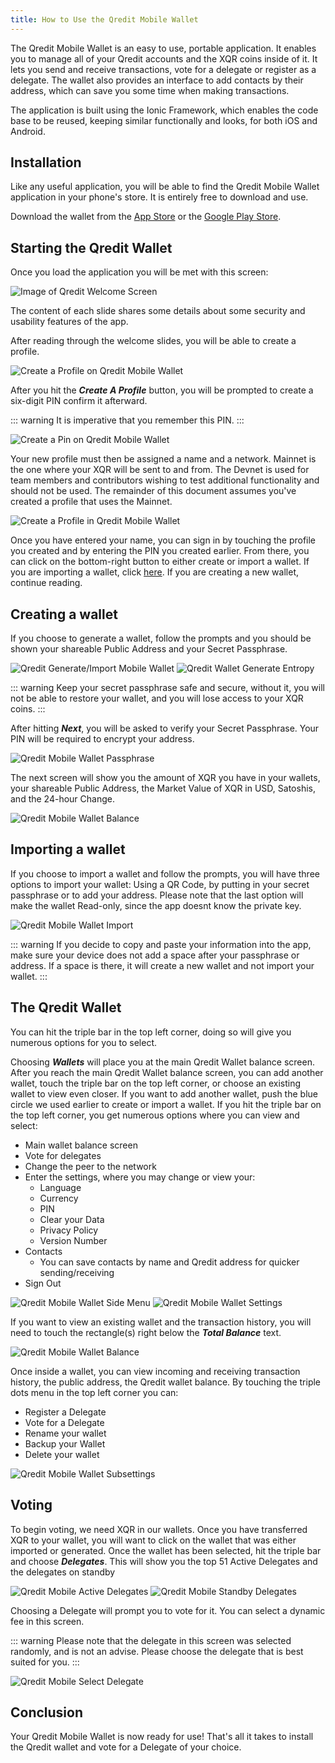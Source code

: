 ```yaml
---
title: How to Use the Qredit Mobile Wallet
---
```



The Qredit Mobile Wallet is an easy to use, portable application. It enables you to manage all of your Qredit accounts and the XQR coins inside of it. It lets you send and receive transactions, vote for a delegate or register as a delegate. The wallet also provides an interface to add contacts by their address, which can save you some time when making transactions.

The application is built using the Ionic Framework, which enables the code base to be reused, keeping similar functionally and looks, for both iOS and Android.

## Installation

Like any useful application, you will be able to find the Qredit Mobile Wallet application in your phone's store. It is entirely free to download and use.

Download the wallet from the [App Store](http://qredit.io/go/ios) or the [Google Play Store](https://qredit.io/go/android).

## Starting the Qredit Wallet

Once you load the application you will be met with this screen:

![Image of Qredit Welcome Screen](./assets/how-to-use-the-mobile-wallet/01_Welcome_to_Qredit.png)

The content of each slide shares some details about some security and usability features of the app.

After reading through the welcome slides, you will be able to create a profile.

![Create a Profile on Qredit Mobile Wallet](./assets/how-to-use-the-mobile-wallet/02_Create_Qredit_Mobile_Wallet.jpg)

After you hit the **_Create A Profile_** button, you will be prompted to create a six-digit PIN confirm it afterward.

::: warning
It is imperative that you remember this PIN.
:::

![Create a Pin on Qredit Mobile Wallet](./assets/how-to-use-the-mobile-wallet/03_Create_Pin.jpg)

Your new profile must then be assigned a name and a network. Mainnet is the one where your XQR will be sent to and from. The Devnet is used for team members and contributors wishing to test additional functionality and should not be used. The remainder of this document assumes you've created a profile that uses the Mainnet.

![Create a Profile in Qredit Mobile Wallet](./assets/how-to-use-the-mobile-wallet/04_Create_Profile.jpg)

Once you have entered your name, you can sign in by touching the profile you created and by entering the PIN you created earlier. From there, you can click on the bottom-right button to either create or import a wallet. If you are importing a wallet, click [here](#importing-a-wallet). If you are creating a new wallet, continue reading.

## Creating a wallet

If you choose to generate a wallet, follow the prompts and you should be shown your shareable Public Address and your Secret Passphrase.

![Qredit Generate/Import Mobile Wallet](./assets/how-to-use-the-mobile-wallet/05_Generate_Import_Wallet.jpg)
![Qredit Wallet Generate Entropy](./assets/how-to-use-the-mobile-wallet/06_Generate_Entropy.jpg)

::: warning
Keep your secret passphrase safe and secure, without it, you will not be able to restore your wallet, and you will lose access to your XQR coins.
:::

After hitting **_Next_**, you will be asked to verify your Secret Passphrase. Your PIN will be required to encrypt your address.

![Qredit Mobile Wallet Passphrase](./assets/how-to-use-the-mobile-wallet/07_Validate_Passphrase.jpg)

The next screen will show you the amount of XQR you have in your wallets, your shareable Public Address, the Market Value of XQR in USD, Satoshis, and the 24-hour Change.

![Qredit Mobile Wallet Balance](./assets/how-to-use-the-mobile-wallet/08_Qredit_Mobile_Balance.jpg)

## Importing a wallet

If you choose to import a wallet and follow the prompts, you will have three options to import your wallet: Using a QR Code, by putting in your secret passphrase or to add your address. Please note that the last option will make the wallet Read-only, since the app doesnt know the private key.

![Qredit Mobile Wallet Import](./assets/how-to-use-the-mobile-wallet/09_Qredit_Mobile_Import.jpg)

::: warning
If you decide to copy and paste your information into the app, make sure your device does not add a space after your passphrase or address. If a space is there, it will create a new wallet and not import your wallet.
:::

## The Qredit Wallet

You can hit the triple bar in the top left corner, doing so will give you numerous options for you to select.

Choosing **_Wallets_** will place you at the main Qredit Wallet balance screen. After you reach the main Qredit Wallet balance screen, you can add another wallet, touch the triple bar on the top left corner, or choose an existing wallet to view even closer.
If you want to add another wallet, push the blue circle we used earlier to create or import a wallet.
If you hit the triple bar on the top left corner, you get numerous options where you can view and select:

- Main wallet balance screen
- Vote for delegates
- Change the peer to the network
- Enter the settings, where you may change or view your:
  - Language
  - Currency
  - PIN
  - Clear your Data
  - Privacy Policy
  - Version Number
- Contacts
  - You can save contacts by name and Qredit address for quicker sending/receiving
- Sign Out

![Qredit Mobile Wallet Side Menu](./assets/how-to-use-the-mobile-wallet/10_Qredit_Mobile_Side_Menu.jpg) 
![Qredit Mobile Wallet Settings](./assets/how-to-use-the-mobile-wallet/11_Qredit_Mobile_Settings.jpg)

If you want to view an existing wallet and the transaction history, you will need to touch the rectangle(s) right below the **_Total Balance_** text.

![Qredit Mobile Wallet Balance](./assets/how-to-use-the-mobile-wallet/08_Qredit_Mobile_Balance.jpg)

Once inside a wallet, you can view incoming and receiving transaction history, the public address, the Qredit wallet balance. By touching the triple dots menu in the top left corner you can:

- Register a Delegate
- Vote for a Delegate
- Rename your wallet
- Backup your Wallet
- Delete your wallet

![Qredit Mobile Wallet Subsettings](./assets/how-to-use-the-mobile-wallet/12_Qredit_Mobile_Subsettings.jpg)

## Voting

To begin voting, we need XQR in our wallets. Once you have transferred XQR to your wallet, you will want to click on the wallet that was either imported or generated. Once the wallet has been selected, hit the triple bar and choose **_Delegates_**. This will show you the top 51 Active Delegates and the delegates on standby

![Qredit Mobile Active Delegates](./assets/how-to-use-the-mobile-wallet/13_Qredit_Mobile_Active_Delegates.jpg)
![Qredit Mobile Standby Delegates](./assets/how-to-use-the-mobile-wallet/14_Qredit_Mobile_Standby_Delegates.jpg)

Choosing a Delegate will prompt you to vote for it. You can select a dynamic fee in this screen. 

::: warning
Please note that the delegate in this screen was selected randomly, and is not an advise. Please choose the delegate that is best suited for you.
:::

![Qredit Mobile Select Delegate](./assets/how-to-use-the-mobile-wallet/15_Qredit_Mobile_Select_Delegate.jpg)

## Conclusion

Your Qredit Mobile Wallet is now ready for use! That's all it takes to install the Qredit wallet and vote for a Delegate of your choice.